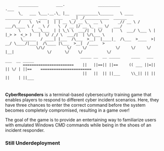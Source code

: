           _________        ___.               __________                                         .___                   
          \_   ___ \___.__.\_ |__   __________\______   \ ____   ____________   ____   ____    __| _/___________  ______
          /    \  \<   |  | | __ \_/ __ \_  __ \       _// __ \ /  ___/\____ \ /  _ \ /    \  / __ |/ __ \_  __ \/  ___/
          \     \___\___  | | \_\ \  ___/|  | \/    |   \  ___/ \___ \ |  |_> >  <_> )   |  \/ /_/ \  ___/|  | \/\___ \ 
           \______  / ____| |___  /\___  >__|  |____|_  /\___  >____  >|   __/ \____/|___|  /\____ |\___  >__|  /____  >
                  \/\/          \/     \/             \/     \/     \/ |__|               \/      \/    \/           \/ 
                                      _____ __  __ _____     ____   ___  ___  __ _____
            =======================    ||   ||==|| ||==     (( ___ ||=|| || \/ | ||==    =======================
                                       ||   ||  || ||___     \\_|| || || ||    | ||___

#

**CyberResponders** is a terminal-based cybersecurity training game that enables players to respond to different cyber incident scenarios. Here, they have three chances to enter the correct command before the system becomes completely compromised, resulting in a game over! 

The goal of the game is to provide an entertaining way to familiarize users with emulated Windows CMD commands while being in the shoes of an incident responder. 

### Still Underdeployment

